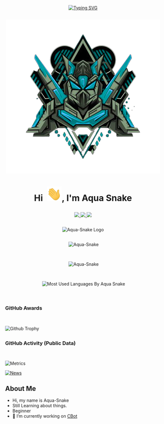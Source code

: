 ##
<p align="center">
    <a href="https://avatars.githubusercontent.com/u/85664936?v=4">
        <img
            src="https://readme-typing-svg.herokuapp.com?size=31&width=1000&lines=Welcome+To+Aqua+Snake's+Profile..."
            alt="Typing SVG"
        />
    </a>
</p>

## 

<p align="center">
<img src="https://raw.githubusercontent.com/Aqua-Snake/Aqua-Snake/main/aqualogo.png" alt="LOGO"></a>


<h1 align="center">Hi  &nbsp;<img src="https://raw.githubusercontent.com/Aqua-Snake/Aqua-Snake/main/Hi.gif" width="48px"></a>, I'm Aqua Snake</h1></a>

##

<p align="center">
  <a href="https://github.com/Aqua-Snake">
    <img src="https://komarev.com/ghpvc/?username=Aqua-Snake&label=Profile%20views&color=blueviolet&label=Profile+Views&style=button">

  </a>
  <a href="https://github.com/Aqua-Snake?tab=stars">
    <img src="https://img.shields.io/github/stars/Aqua-Snake?color=blueviolet&label=Stargazers&style=button">

  </a>
  <a href="https://github.com/Aqua-Snake?tab=followers">
    <img src="https://img.shields.io/github/followers/Aqua-Snake?color=blueviolet&label=Followers&style=button">

  </a>
</p>

##

<div align="center">

![Aqua-Snake Logo](https://media.giphy.com/media/oQKWEqvuxfHPIo77NN/giphy.gif)
 </div>


##


<p align="center">&nbsp;<img align="center" src="https://github-readme-streak-stats.herokuapp.com/?user=Aqua-Snake&theme=algolia&show_icons=true" alt="Aqua-Snake" /></p>
</a>


<br><p align="center">&nbsp;<img align="center" href="https://github.com/Aqua-Snake" src="https://github-readme-stats.vercel.app/api?username=Aqua-Snake&theme=algolia&show_icons=true" alt="Aqua-Snake"/></p></a>


<br><p align="center">&nbsp;<img align="center" src="https://github-readme-stats.vercel.app/api/top-langs/?username=Aqua-Snake&theme=algolia&layout=compact&langs_count=10&hide_border=true&show_icons=true" alt="Most Used Languages By Aqua Snake"/></p></a><br> 

##

### GitHub Awards
<br/>
<p align="center">

![Github Trophy](https://github-profile-trophy.vercel.app/?username=Aqua-Snake)

  </p>

##
 
### GitHub Activity (Public Data)
<br/>

![Metrics](https://metrics.lecoq.io/Aqua-Snake?template=classic&followup=1&isocalendar=1&languages=1&isocalendar.duration=half-year&config.timezone=Europe%2FIstanbul)

[![News](https://github-readme-stats.vercel.app/api/pin/?username=Aqua-Snake&repo=CBot)](https://github.com/Aqua-Snake/CBot)



##

## About Me 

- Hi, my name is Aqua-Snake 
- Still Learning about things. 
- Beginner
- 🔭 I’m currently working on [CBot](https://github.com/Aqua-Snake/CBot)


</details>
